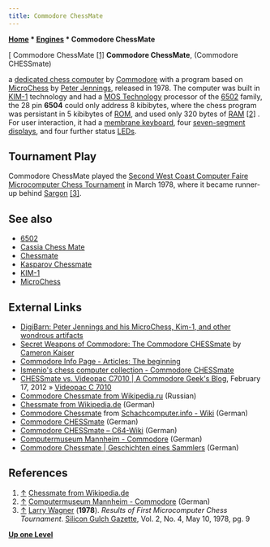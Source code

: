 ```yaml
---
title: Commodore ChessMate
---
```

**[Home](Home "Home") * [Engines](Engines "Engines") * Commodore ChessMate**

\[ Commodore ChessMate <a id="cite-note-1" href="#cite-ref-1">[1]</a>
**Commodore ChessMate**, (Commodore CHESSmate)

a [dedicated chess computer](Dedicated_Chess_Computers "Dedicated Chess Computers") by [Commodore](https://en.wikipedia.org/wiki/Commodore_International) with a program based on [MicroChess](MicroChess "MicroChess") by [Peter Jennings](Peter_Jennings "Peter Jennings"), released in 1978. The computer was built in [KIM-1](KIM-1 "KIM-1") technology and had a [MOS Technology](https://en.wikipedia.org/wiki/MOS_Technology) processor of the [6502](6502 "6502") family, the 28 pin **6504** could only address 8 kibibytes, where the chess program was persistant in 5 kibibytes of [ROM](Memory#ROM "Memory"), and used only 320 bytes of [RAM](Memory#RAM "Memory") <a id="cite-note-2" href="#cite-ref-2">[2]</a> . For user interaction, it had a [membrane keyboard](https://en.wikipedia.org/wiki/Membrane_keyboard), four [seven-segment displays](https://en.wikipedia.org/wiki/Seven-segment_display), and four further status [LEDs](https://en.wikipedia.org/wiki/Light-emitting_diode).

## Tournament Play

Commodore ChessMate played the [Second West Coast Computer Faire Microcomputer Chess Tournament](MCCT_1978 "MCCT 1978") in March 1978, where it became runner-up behind [Sargon](Sargon "Sargon") <a id="cite-note-3" href="#cite-ref-3">[3]</a>.

## See also

- [6502](6502 "6502")
- [Cassia Chess Mate](Cassia_Chess_Mate "Cassia Chess Mate")
- [Chessmate](Chessmate "Chessmate")
- [Kasparov Chessmate](Kasparov_Chessmate "Kasparov Chessmate")
- [KIM-1](KIM-1 "KIM-1")
- [MicroChess](MicroChess "MicroChess")

## External Links

- [DigiBarn: Peter Jennings and his MicroChess, Kim-1, and other wondrous artifacts](http://www.digibarn.com/collections/systems/kim-1/peter-jennings/page_01.htm)
- [Secret Weapons of Commodore: The Commodore CHESSmate](http://www.floodgap.com/retrobits/ckb/secret/chess.html) by [Cameron Kaiser](https://twitter.com/doctorlinguist)
- [Commodore Info Page - Articles: The beginning](http://www.richardlagendijk.nl/cip/article/item/the_beginning/en)
- [Ismenio's chess computer collection - Commodore CHESSmate](http://www.ismenio.com/chess_commodore_chessmate.html)
- [CHESSmate vs. Videopac C7010 | A Commodore Geek's Blog](http://www.mos6502.com/friday-commodore/chessmate-vs-videopac-c7010/), February 17, 2012 » [Videopac C 7010](Videopac_C_7010 "Videopac C 7010")
- [Commodore Chessmate from Wikipedia.ru](http://ru.wikipedia.org/wiki/Commodore_Chessmate) (Russian)
- [Chessmate from Wikipedia.de](http://de.wikipedia.org/wiki/Chessmate) (German)
- [Commodore Chessmate](http://www.schach-computer.info/wiki/index.php/Commodore_Chessmate) from [Schachcomputer.info - Wiki](http://www.schach-computer.info/wiki/index.php/Hauptseite_En) (German)
- [Commodore CHESSmate](http://www.homecomputermuseum.de/game/60_de.htm) (German)
- [Commodore CHESSmate – C64-Wiki](http://www.c64-wiki.de/index.php/Commodore_CHESSmate) (German)
- [Computermuseum Mannheim - Commodore](http://www.computermuseum-mannheim.de/comp_commodore.htm) (German)
- [Commodore Chessmate | Geschichten eines Sammlers](http://www.computersammler.de/sammlung/homecomputer/commodore/commodore-chessmate/) (German)

## References

1. <a id="cite-ref-1" href="#cite-note-1">↑</a> [Chessmate from Wikipedia.de](http://de.wikipedia.org/wiki/Chessmate)
1. <a id="cite-ref-2" href="#cite-note-2">↑</a> [Computermuseum Mannheim - Commodore](http://www.computermuseum-mannheim.de/comp_commodore.htm) (German)
1. <a id="cite-ref-3" href="#cite-note-3">↑</a> [Larry Wagner](Larry_Wagner "Larry Wagner") (**1978**). *Results of First Microcomputer Chess Tournament*. [Silicon Gulch Gazette](http://www.computerhistory.org/collections/accession/102686281), Vol. 2, No. 4, May 10, 1978, pg. 9

**[Up one Level](Engines "Engines")**

